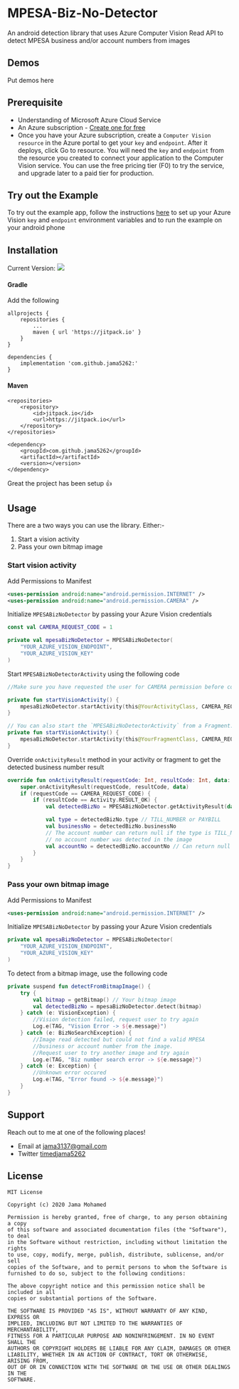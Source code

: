 # MPESA-Biz-No-Detector

An android detection library that uses Azure Computer Vision Read API to detect MPESA business and/or account numbers from images

## Demos
Put demos here

## Prerequisite
- Understanding of Microsoft Azure Cloud Service
- An Azure subscription - [Create one for free](https://azure.microsoft.com)
- Once you have your Azure subscription, create a `Computer Vision resource` in the Azure portal to get your `key` and `endpoint`. After it deploys, click Go to resource.
You will need the `key` and `endpoint` from the resource you created to connect your application to the Computer Vision service. You can use the free pricing tier (F0) to try the service, and upgrade later to a paid tier for production.

## Try out the Example
To try out the example app, follow the instructions [here](https://github.com/jama5262/MPESA-Business-No-Detector/tree/v1.0.0/app) to set up your Azure Vision `key` and `endpoint` environment variables and to run the example on your android phone

## Installation

Current Version: [![](https://jitpack.io/v/jama5262/)](https://jitpack.io/#jama5262/)

#### Gradle

Add the following

```
allprojects {
    repositories {
        ...
        maven { url 'https://jitpack.io' }
    }
}
```

```
dependencies {
    implementation 'com.github.jama5262:'
}
```

#### Maven

```
<repositories>
    <repository>
        <id>jitpack.io</id>
        <url>https://jitpack.io</url>
    </repository>
</repositories>
```

```
<dependency>
    <groupId>com.github.jama5262</groupId>
	<artifactId></artifactId>
    <version></version>
</dependency>
```

Great the project has been setup 👍

## Usage

There are a two ways you can use the library. Either:-
1. Start a vision activity
2. Pass your own bitmap image

### Start vision activity

Add Permissions to Manifest
```xml
<uses-permission android:name="android.permission.INTERNET" />
<uses-permission android:name="android.permission.CAMERA" />
```

Initialize `MPESABizNoDetector` by passing your Azure Vision credentials

```kotlin
const val CAMERA_REQUEST_CODE = 1

private val mpesaBizNoDetector = MPESABizNoDetector(
    "YOUR_AZURE_VISION_ENDPOINT",
    "YOUR_AZURE_VISION_KEY"
)
```

Start `MPESABizNoDetectorActivity` using the following code

```kotlin
//Make sure you have requested the user for CAMERA permission before continuing

private fun startVisionActivity() {
    mpesaBizNoDetector.startActivity(this@YourActivityClass, CAMERA_REQUEST_CODE)
}

// You can also start the `MPESABizNoDetectorActivity` from a Fragment. See below
private fun startVisionActivity() {
    mpesaBizNoDetector.startActivity(this@YourFragmentClass, CAMERA_REQUEST_CODE)
}
```

Override `onActivityResult` method in your activity or fragment to get the detected business number result

```kotlin
override fun onActivityResult(requestCode: Int, resultCode: Int, data: Intent?) {
    super.onActivityResult(requestCode, resultCode, data)
    if (requestCode == CAMERA_REQUEST_CODE) {
        if (resultCode == Activity.RESULT_OK) {
            val detectedBizNo = MPESABizNoDetector.getActivityResult(data!!)

            val type = detectedBizNo.type // TILL_NUMBER or PAYBILL
            val businessNo = detectedBizNo.businessNo
            // The account number can return null if the type is TILL_NUMBER or
            // no account number was detected in the image
            val accountNo = detectedBizNo.accountNo // Can return null
        }
    }
}
```

### Pass your own bitmap image

Add Permissions to Manifest
```xml
<uses-permission android:name="android.permission.INTERNET" />
```

Initialize `MPESABizNoDetector` by passing your Azure Vision credentials

```kotlin
private val mpesaBizNoDetector = MPESABizNoDetector(
    "YOUR_AZURE_VISION_ENDPOINT",
    "YOUR_AZURE_VISION_KEY"
)
```
To detect from a bitmap image, use the following code

```kotlin
private suspend fun detectFromBitmapImage() {
    try {
        val bitmap = getBitmap() // Your bitmap image
        val detectedBizNo = mpesaBizNoDetector.detect(bitmap)
    } catch (e: VisionException) {
        //Vision detection failed, request user to try again
        Log.e(TAG, "Vision Error -> ${e.message}")
    } catch (e: BizNoSearchException) {
        //Image read detected but could not find a valid MPESA
        //business or account number from the image.
        //Request user to try another image and try again
        Log.e(TAG, "Biz number search error -> ${e.message}")
    } catch (e: Exception) {
        //Unknown error occured
        Log.e(TAG, "Error found -> ${e.message}")
    }
}
```

## Support

Reach out to me at one of the following places!

- Email at jama3137@gmail.com
- Twitter [timedjama5262](https://twitter.com/timedjama5262)

## License

```
MIT License

Copyright (c) 2020 Jama Mohamed

Permission is hereby granted, free of charge, to any person obtaining a copy
of this software and associated documentation files (the "Software"), to deal
in the Software without restriction, including without limitation the rights
to use, copy, modify, merge, publish, distribute, sublicense, and/or sell
copies of the Software, and to permit persons to whom the Software is
furnished to do so, subject to the following conditions:

The above copyright notice and this permission notice shall be included in all
copies or substantial portions of the Software.

THE SOFTWARE IS PROVIDED "AS IS", WITHOUT WARRANTY OF ANY KIND, EXPRESS OR
IMPLIED, INCLUDING BUT NOT LIMITED TO THE WARRANTIES OF MERCHANTABILITY,
FITNESS FOR A PARTICULAR PURPOSE AND NONINFRINGEMENT. IN NO EVENT SHALL THE
AUTHORS OR COPYRIGHT HOLDERS BE LIABLE FOR ANY CLAIM, DAMAGES OR OTHER
LIABILITY, WHETHER IN AN ACTION OF CONTRACT, TORT OR OTHERWISE, ARISING FROM,
OUT OF OR IN CONNECTION WITH THE SOFTWARE OR THE USE OR OTHER DEALINGS IN THE
SOFTWARE.
```
